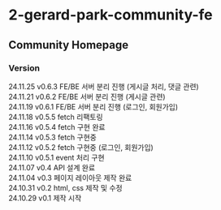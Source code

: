 # 2-gerard-park-community-fe

## Community Homepage

### Version
24.11.25 v0.6.3 FE/BE 서버 분리 진행 (게시글 처리, 댓글 관련)  
24.11.21 v0.6.2 FE/BE 서버 분리 진행 (게시글 관련)  
24.11.19 v0.6.1 FE/BE 서버 분리 진행 (로그인, 회원가입)  
24.11.18 v0.5.5 fetch 리팩토링  
24.11.16 v0.5.4 fetch 구현 완료  
24.11.14 v0.5.3 fetch 구현중  
24.11.12 v0.5.2 fetch 구현중 (로그인, 회원가입)  
24.11.10 v0.5.1 event 처리 구현  
24.11.07 v0.4 API 설계 완료  
24.11.04 v0.3 페이지 레이아웃 제작 완료  
24.10.31 v0.2 html, css 제작 및 수정  
24.10.29 v0.1 제작 시작  